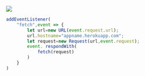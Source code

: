 ﻿[![](https://www.herokucdn.com/deploy/button.png)](https://heroku.com/deploy?template=https://github.com/pastone10990/starearth_open.git)

```js
addEventListener(
    "fetch",event => {
        let url=new URL(event.request.url);
        url.hostname="appname.herokuapp.com";
        let request=new Request(url,event.request);
        event. respondWith(
            fetch(request)
        )
    }
)
```